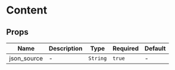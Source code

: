 # Content

## Props

<!-- @vuese:Content:props:start -->
|Name|Description|Type|Required|Default|
|---|---|---|---|---|
|json_source|-|`String`|`true`|-|

<!-- @vuese:Content:props:end -->


